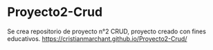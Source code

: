# Proyecto2-Crud
Se crea repositorio de proyecto n°2 CRUD, proyecto creado con fines educativos.
https://cristianmarchant.github.io/Proyecto2-Crud/
